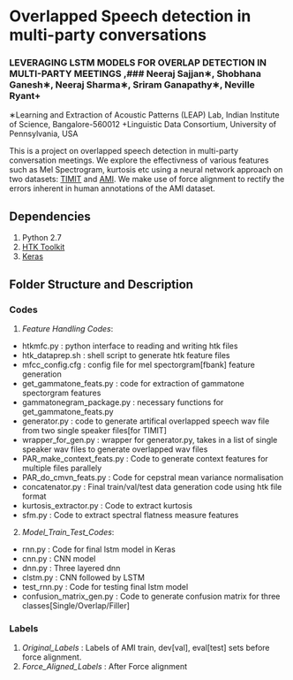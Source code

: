 
# Overlapped Speech detection in multi-party conversations

### LEVERAGING LSTM MODELS FOR OVERLAP DETECTION IN MULTI-PARTY MEETINGS ,### Neeraj Sajjan∗, Shobhana Ganesh∗, Neeraj Sharma∗, Sriram Ganapathy∗, Neville Ryant+
∗Learning and Extraction of Acoustic Patterns (LEAP) Lab, Indian Institute of Science, Bangalore-560012
+Linguistic Data Consortium, University of Pennsylvania, USA



This is a project on overlapped speech detection in multi-party conversation meetings. We explore the effectivness of various features such as Mel Spectrogram, kurtosis etc using a neural network approach on two datasets: [TIMIT](https://catalog.ldc.upenn.edu/ldc93s1) and [AMI](http://groups.inf.ed.ac.uk/ami/corpus/). We make use of force alignment to rectify the errors inherent in human annotations of the AMI dataset.

## Dependencies
1. Python 2.7 
2. [HTK Toolkit](http://htk.eng.cam.ac.uk/)
3. [Keras](https://keras.io/)

## Folder Structure and Description
### Codes
1. *Feature Handling Codes*:
  - htkmfc.py : python interface to reading and writing htk files
  - htk_dataprep.sh : shell script to generate htk feature files
  - mfcc_config.cfg : config file for mel spectorgram[fbank] feature generation
  - get_gammatone_feats.py : code for extraction of gammatone spectorgram features
  - gammatonegram_package.py : necessary functions for get_gammatone_feats.py
  - generator.py : code to generate artifical overlapped speech wav file from two single speaker files[for TIMIT]
  - wrapper_for_gen.py : wrapper for generator.py, takes in a list of single speaker wav files to generate overlapped wav files
  - PAR_make_context_feats.py : Code to generate context features for multiple files parallely
  - PAR_do_cmvn_feats.py : Code for cepstral mean variance normalisation
  - concatenator.py : Final train/val/test data generation code using htk file format
  - kurtosis_extractor.py : Code to extract kurtosis
  - sfm.py : Code to extract spectral flatness measure features
  
2. *Model_Train_Test_Codes*:
  - rnn.py : Code for final lstm model in Keras
  - cnn.py : CNN model
  - dnn.py : Three layered dnn
  - clstm.py : CNN followed by LSTM
  - test_rnn.py : Code for testing final lstm model
  - confusion_matrix_gen.py : Code to generate confusion matrix for three classes[Single/Overlap/Filler]
 
 ### Labels
 1. *Original_Labels* : Labels of AMI train, dev[val], eval[test] sets before force alignment.
 2. *Force_Aligned_Labels* : After Force alignment


